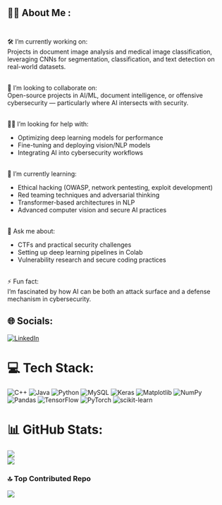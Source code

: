 ## 👨‍💻 About Me :<br><br>

🛠️ I’m currently working on:  <br>
Projects in document image analysis and medical image classification, leveraging CNNs for segmentation, classification, and text detection on real-world datasets.<br><br>

🤝 I’m looking to collaborate on:  <br>
Open-source projects in AI/ML, document intelligence, or offensive cybersecurity — particularly where AI intersects with security.<br><br>

🙋‍♂️ I’m looking for help with:  <br>
- Optimizing deep learning models for performance  <br>
- Fine-tuning and deploying vision/NLP models  <br>
- Integrating AI into cybersecurity workflows<br><br>

🌱 I’m currently learning:  <br>
- Ethical hacking (OWASP, network pentesting, exploit development)  <br>
- Red teaming techniques and adversarial thinking  <br>
- Transformer-based architectures in NLP  <br>
- Advanced computer vision and secure AI practices<br><br>

💬 Ask me about:  <br>
- CTFs and practical security challenges  <br>
- Setting up deep learning pipelines in Colab  <br>
- Vulnerability research and secure coding practices<br><br>

⚡ Fun fact:  <br>
I’m fascinated by how AI can be both an attack surface and a defense mechanism in cybersecurity.<br>


## 🌐 Socials:
[![LinkedIn](https://img.shields.io/badge/LinkedIn-%230077B5.svg?logo=linkedin&logoColor=white)](https://linkedin.com/in/shreya-kumari-788849296) 

# 💻 Tech Stack:
![C++](https://img.shields.io/badge/c++-%2300599C.svg?style=for-the-badge&logo=c%2B%2B&logoColor=white) ![Java](https://img.shields.io/badge/java-%23ED8B00.svg?style=for-the-badge&logo=openjdk&logoColor=white) ![Python](https://img.shields.io/badge/python-3670A0?style=for-the-badge&logo=python&logoColor=ffdd54) ![MySQL](https://img.shields.io/badge/mysql-4479A1.svg?style=for-the-badge&logo=mysql&logoColor=white) ![Keras](https://img.shields.io/badge/Keras-%23D00000.svg?style=for-the-badge&logo=Keras&logoColor=white) ![Matplotlib](https://img.shields.io/badge/Matplotlib-%23ffffff.svg?style=for-the-badge&logo=Matplotlib&logoColor=black) ![NumPy](https://img.shields.io/badge/numpy-%23013243.svg?style=for-the-badge&logo=numpy&logoColor=white) ![Pandas](https://img.shields.io/badge/pandas-%23150458.svg?style=for-the-badge&logo=pandas&logoColor=white) ![TensorFlow](https://img.shields.io/badge/TensorFlow-%23FF6F00.svg?style=for-the-badge&logo=TensorFlow&logoColor=white) ![PyTorch](https://img.shields.io/badge/PyTorch-%23EE4C2C.svg?style=for-the-badge&logo=PyTorch&logoColor=white) ![scikit-learn](https://img.shields.io/badge/scikit--learn-%23F7931E.svg?style=for-the-badge&logo=scikit-learn&logoColor=white)
# 📊 GitHub Stats:
![](https://nirzak-streak-stats.vercel.app/?user=KShrey00&theme=transparent&hide_border=true)<br/>
![](https://github-readme-stats.vercel.app/api/top-langs/?username=KShrey00&theme=transparent&hide_border=true&include_all_commits=true&count_private=false&layout=compact)

### 🔝 Top Contributed Repo
![](https://github-contributor-stats.vercel.app/api?username=KShrey00&limit=5&theme=transparent&combine_all_yearly_contributions=true)

<!-- Proudly created with GPRM ( https://gprm.itsvg.in ) -->

